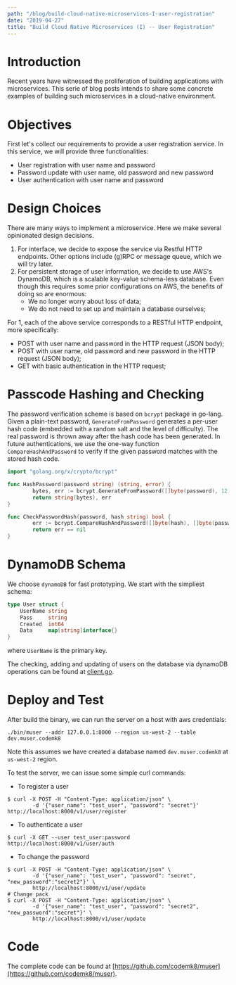 ```yaml
---
path: "/blog/build-cloud-native-microservices-I-user-registration"
date: "2019-04-27"
title: "Build Cloud Native Microservices (I) -- User Registration"
---
```


# Introduction

Recent years have witnessed the proliferation of building applications with microservices. This serie of blog posts intends to share some concrete examples of building such microservices in a cloud-native environment.


# Objectives

First let's collect our requirements to provide a user registration service. In this service, we will provide three functionalities:

* User registration with user name and password
* Password update with user name, old password and new password
* User authentication with user name and password

# Design Choices

There are many ways to implement a microservice. Here we make several opinionated design decisions. 

1. For interface, we decide to expose the service via Restful HTTP endpoints. Other options include (g)RPC or message queue, which we will try later. 
2. For persistent storage of user information, we decide to use AWS's DynamoDB, which is a scalable key-value schema-less database. Even though this requires some prior configurations on AWS, the benefits of doing so are enormous:
    * We no longer worry about loss of data;
    * We do not need to set up and maintain a database ourselves;

For 1, each of the above service corresponds to a RESTful HTTP endpoint, more specifically:

* POST with user name and password in the HTTP request (JSON body);
* POST with user name, old password and new password in the HTTP request (JSON body);
* GET with basic authentication in the HTTP request;

# Passcode Hashing and Checking

The password verification scheme is based on `bcrypt` package in go-lang. Given a plain-text password, `GenerateFromPassword` generates a per-user hash code (embedded with a random salt and the level of difficulty). The real password is thrown away after the hash code has been generated. In future authentications, we use the one-way function `CompareHashAndPassword` to verify if the given password matches with the stored hash code.

```go
import "golang.org/x/crypto/bcrypt"

func HashPassword(password string) (string, error) {
        bytes, err := bcrypt.GenerateFromPassword([]byte(password), 12)
        return string(bytes), err
}

func CheckPasswordHash(password, hash string) bool {
        err := bcrypt.CompareHashAndPassword([]byte(hash), []byte(password))
        return err == nil
}
```

# DynamoDB Schema

We choose `dynamoDB` for fast prototyping. We start with the simpliest schema:

```go
type User struct {
	UserName string
	Pass     string
	Created  int64
	Data     map[string]interface{}
}
```

where `UserName` is the primary key.

The checking, adding and updating of users on the database via dynamoDB operations can be found at [client.go](https://github.com/codemk8/muser/blob/master/pkg/dynamodb/client.go).

# Deploy and Test

After build the binary, we can run the server on a host with aws credentials:

```
./bin/muser --addr 127.0.0.1:8000 --region us-west-2 --table dev.muser.codemk8
```

Note this assumes we have created a database named `dev.muser.codemk8` at `us-west-2` region.

To test the server, we can issue some simple curl commands:

* To register a user 

```
$ curl -X POST -H "Content-Type: application/json" \
        -d '{"user_name": "test_user", "password": "secret"}' http://localhost:8000/v1/user/register
```

* To authenticate a user

```
$ curl -X GET --user test_user:password  http://localhost:8000/v1/user/auth
```

* To change the password

```
$ curl -X POST -H "Content-Type: application/json" \
        -d '{"user_name": "test_user", "password": "secret", "new_password":"secret2"}' \
        http://localhost:8000/v1/user/update
# Change pack
$ curl -X POST -H "Content-Type: application/json" \
        -d '{"user_name": "test_user", "password": "secret2", "new_password":"secret"}' \
        http://localhost:8000/v1/user/update
```

# Code

The complete code can be found at [https://github.com/codemk8/muser](https://github.com/codemk8/muser).

